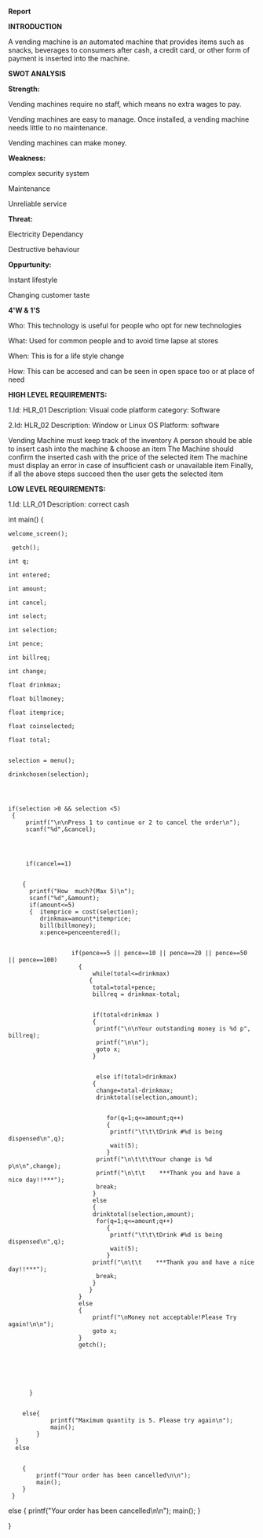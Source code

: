 **Report**

**INTRODUCTION**

   A vending machine is an automated machine that provides items such as snacks, beverages to consumers
   after cash, a credit card, or other form of payment is inserted into the machine.
   
**SWOT ANALYSIS**

 **Strength:**
 
 Vending machines require no staff, which means no extra wages to pay.
 
 Vending machines are easy to manage. Once installed, a vending machine needs little to no maintenance.
 
 Vending machines can make money.
 
**Weakness:**

complex security system

Maintenance

Unreliable service

**Threat:**

Electricity Dependancy

Destructive behaviour

**Oppurtunity:**

Instant lifestyle

Changing customer taste


**4'W & 1'S**

Who: This technology is useful for people who opt for new technologies

What: Used for common people and to avoid time lapse at stores

When: This is for a life style change

How: This can be accesed and can be seen in open space too or at place of need

**HIGH LEVEL REQUIREMENTS:**

1.Id: HLR_01
  Description: Visual code platform
  category: Software

2.Id: HLR_02
  Description: Window or Linux OS
  Platform: software

Vending Machine must keep track of the inventory
A person should be able to insert cash into the machine & choose an item
The Machine should confirm the inserted cash with the price of the selected item
The machine must display an error in case of insufficient cash or unavailable item
Finally, if all the above steps succeed then the user gets the selected item

  
  **LOW LEVEL REQUIREMENTS:**
  
  1.Id: LLR_01
  Description: correct cash


int main()
{
    
    welcome_screen();
     
     getch();
     
    int q;
    
    int entered;
    
    int amount;
    
    int cancel;
    
    int select;
    
    int selection;
    
    int pence;
    
    int billreq;
    
    int change;
    
    float drinkmax;
    
    float billmoney;
    
    float itemprice;
    
    float coinselected;
    
    float total;


    selection = menu();
    
    drinkchosen(selection);




    if(selection >0 && selection <5)
     {
         printf("\n\nPress 1 to continue or 2 to cancel the order\n");
         scanf("%d",&cancel);




         if(cancel==1)


        {
          printf("How  much?(Max 5)\n");
          scanf("%d",&amount);
          if(amount<=5)
          {  itemprice = cost(selection);
             drinkmax=amount*itemprice;
             bill(billmoney);
             x:pence=penceentered();


                      if(pence==5 || pence==10 || pence==20 || pence==50 || pence==100)
                        {
                            while(total<=drinkmax)
                           {
                            total=total+pence;
                            billreq = drinkmax-total;


                            if(total<drinkmax )
                            {
                             printf("\n\nYour outstanding money is %d p", billreq);
                             printf("\n\n");
                             goto x;
                            }


                             else if(total>drinkmax)
                            {
                             change=total-drinkmax;
                             drinktotal(selection,amount);


                                for(q=1;q<=amount;q++)
                                {
                                 printf("\t\t\tDrink #%d is being dispensed\n",q);
                                 wait(5);
                                }
                             printf("\n\t\t\tYour change is %d p\n\n",change);
                             printf("\n\t\t    ***Thank you and have a nice day!!***");
                             break;
                            }
                            else
                            {
                            drinktotal(selection,amount);
                             for(q=1;q<=amount;q++)
                                {
                                 printf("\t\t\tDrink #%d is being dispensed\n",q);
                                 wait(5);
                                }
                            printf("\n\t\t    ***Thank you and have a nice day!!***");
                             break;
                            }
                           }
                        }
                        else
                        {
                            printf("\nMoney not acceptable!Please Try again!\n\n");
                            goto x;
                        }
                        getch();






          }


        else{
                printf("Maximum quantity is 5. Please try again\n");
                main();
            }
      }
      else


        {
            printf("Your order has been cancelled\n\n");
            main();
        }
     }
   else
   {
       printf("Your order has been cancelled\n\n");
       main();
   }


}
